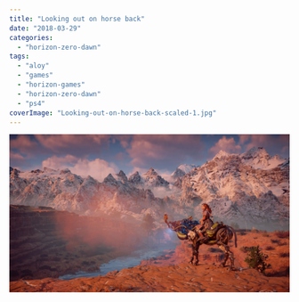 ```yaml
---
title: "Looking out on horse back"
date: "2018-03-29"
categories: 
  - "horizon-zero-dawn"
tags: 
  - "aloy"
  - "games"
  - "horizon-games"
  - "horizon-zero-dawn"
  - "ps4"
coverImage: "Looking-out-on-horse-back-scaled-1.jpg"
---
```


[![](images/Looking-out-on-horse-back-scaled-1.jpg)](https://davidpeach.co.uk/wp-content/uploads/2023/01/Looking-out-on-horse-back-scaled-1.jpg)
